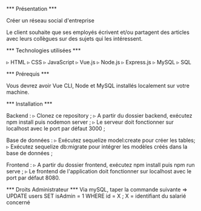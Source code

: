 *** Présentation ***

Créer un réseau social d'entreprise

Le client souhaite que ses employés écrivent et/ou partagent des articles avec leurs collègues sur des sujets qui les intéressent.

*** Technologies utilisées ***

▹ HTML
▹ CSS
▹ JavaScript
▹ Vue.js
▹ Node.js
▹ Express.js
▹ MySQL
▹ SQL

*** Prérequis ***

Vous devrez avoir Vue CLI, Node et MySQL installés localement sur votre machine.

*** Installation ***

Backend :
▹ Clonez ce repository ;
▹ A partir du dossier backend, exécutez npm install puis nodemon server ;
▹ Le serveur doit fonctionner sur localhost avec le port par défaut 3000 ;

Base de données :
▹ Exécutez sequelize model:create pour créer les tables;
▹ Exécutez sequelize db:migrate pour intégrer les modèles créés dans la base de données ;

Frontend :
▹ A partir du dossier frontend, exécutez npm install puis npm run serve ;
▹ Le frontend de l'application doit fonctionner sur localhost avec le port par défaut 8080.


*** Droits Administrateur ***
Via mySQL, taper la commande suivante => UPDATE users SET isAdmin = 1 WHERE id = X ; X = identifiant du salarié concerné